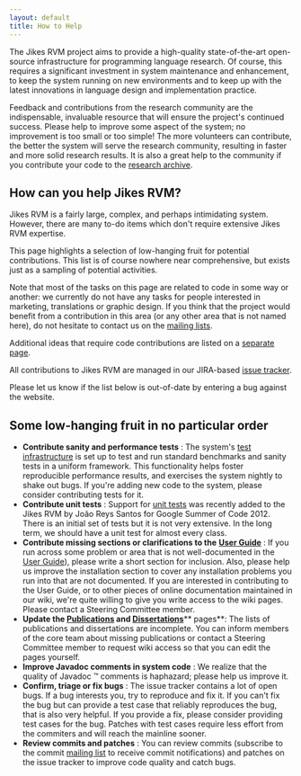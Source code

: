 ```yaml
---
layout: default 
title: How to Help
---
```


The Jikes RVM project aims to provide a high-quality state-of-the-art open-source infrastructure for programming language research. Of course, this requires a significant investment in system maintenance and enhancement, to keep the system running on new environments and to keep up with the latest innovations in language design and implementation practice.

Feedback and contributions from the research community are the indispensable, invaluable resource that will ensure the project's continued success. Please help to improve some aspect of the system; no improvement is too small or too simple! The more volunteers can contribute, the better the system will serve the research community, resulting in faster and more solid research results. It is also a great help to the community if you contribute your code to the [research archive](/Resources/ResearchArchive).

## How can you help Jikes RVM?

Jikes RVM is a fairly large, complex, and perhaps intimidating system. However, there are many to-do items which don't require extensive Jikes RVM expertise.

This page highlights a selection of low-hanging fruit for potential contributions. This list is of course nowhere near comprehensive, but exists just as a sampling of potential activities.

Note that most of the tasks on this page are related to code in some way or another: we currently do not have any tasks for people interested in marketing, translations or graphic design. If you think that the project would benefit from a contribution in this area (or any other area that is not named here), do not hesitate to contact us on the [mailing lists](/MailingLists/).

Additional ideas that require code contributions are listed on a [separate page](/IdeasForCodeContributions/).

All contributions to Jikes RVM are managed in our JIRA-based [issue tracker](/IssueTracker/).

Please let us know if the list below is out-of-date by entering a bug against the website.

## Some low-hanging fruit in no particular order

- **Contribute sanity and performance tests** : The system's [test infrastructure](/UserGuide/Testing-the-RVM_72032.html) is set up to test and run standard benchmarks and sanity tests in a uniform framework. This functionality helps foster reproducible performance results, and exercises the system nightly to shake out bugs. If you're adding new code to the system, please consider contributing tests for it.
- **Contribute unit tests** : Support for [unit tests](/UserGuide/Testing-the-RVM_72032.html) was recently added to the Jikes RVM by João Reys Santos for Google Summer of Code 2012. There is an initial set of tests but it is not very extensive. In the long term, we should have a unit test for almost every class.
- **Contribute missing sections or clarifications to the**  **[User Guide](/UserGuide/)** : If you run across some problem or area that is not well-documented in the [User Guide](/UserGuide/)), please write a short section for inclusion. Also, please help us improve the installation section to cover any installation problems you run into that are not documented. If you are interested in contributing to the User Guide, or to other pieces of online documentation maintained in our wiki, we're quite willing to give you write access to the wiki pages. Please contact a Steering Committee member.
- **Update the [Publications](/Resources/Publications) and [Dissertations](/Resources/Dissertations)**** pages**: The lists of publications and dissertations are incomplete. You can inform members of the core team about missing publications or contact a Steering Committee member to request wiki access so that you can edit the pages yourself.
- **Improve Javadoc comments in system code** : We realize that the quality of Javadoc ™ comments is haphazard; please help us improve it.
- **Confirm, triage or fix bugs** : The issue tracker contains a lot of open bugs. If a bug interests you, try to reproduce and fix it. If you can't fix the bug but can provide a test case that reliably reproduces the bug, that is also very helpful. If you provide a fix, please consider providing test cases for the bug. Patches with test cases require less effort from the commiters and will reach the mainline sooner.
- **Review commits and patches** : You can review commits (subscribe to the commit [mailing list](/MailingLists/) to receive commit notifications) and patches on the issue tracker to improve code quality and catch bugs.  
  
  


